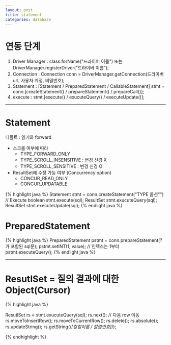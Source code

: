 ```yaml
---
layout: post
title: statement
categories: database
---
```

# 연동 단계
1. Driver Manager : class.forName("드라이버 이름") 또는 DriverManager.registerDriver("드라이버 이름");
2. Connection : Connection conn = DriverManager.getConnection(드라이버 url, 사용자 계정, 비밀번호);
3. Statement : [Statement / PreparedStatement / CallableStatement] stmt = conn.[createStatement() / prepareStatement() / prepareCall()];
4. execute  : stmt.[execute() / exucuteQuery() / executeUpdate()];
---
# Statement
디폴트 : 읽기와 forward
 + 스크롤 여부에 따라
    - TYPE_FORWARD_ONLY
    - TYPE_SCROLL_INSENSITIVE : 변경 신경 X
    - TYPE_SCROLL_SENSITIVE  : 변경 신경 O
 + ResultSet에 수정 가능 여부 (Concurrency option)
    - CONCUR_READ_ONLY
    - CONCUR_UPDATABLE

{% highlight java %}
  Statement stmt = conn.createStatement("TYPE 옵션"")
 // Execute
  boolean stmt.execute(sql);
  ResultSet stmt.exucuteQuery(sql);
  ResultSet stmt.executeUpdate(sql);
 {% endlight java %}


# PreparedStatement
{% highlight java %}
PreparedStatement pstmt = conn.prepareStatement(?가 포함된 sql문);
pstmt.setINT(1, value); // 인덱스는 1부터
pstmt.executeQuery();
{% endlight java %}

---
# ResutlSet = 질의 결과에 대한 Object(Cursor)

{% highlight java %}

ResutlSet rs = stmt.exucuteQuery(sql);
rs.next(); // 다음 row 이동
rs.moveToInsertRow();
rs.moveToCurrentRow();
rs.delete();
rs.absolute();
rs.updateString();
rs.getString(/*[칼럼이름 / 칼럼번호]*/);

{% endhighlight %}
